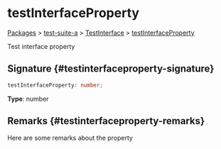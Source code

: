 # testInterfaceProperty

[Packages](/) &gt; [test-suite-a](/test-suite-a/) &gt; [TestInterface](/test-suite-a/testinterface-interface/) &gt; [testInterfaceProperty](/test-suite-a/testinterface-interface/testinterfaceproperty-propertysignature)

Test interface property

## Signature {#testinterfaceproperty-signature}

```typescript
testInterfaceProperty: number;
```

**Type**: number

## Remarks {#testinterfaceproperty-remarks}

Here are some remarks about the property
